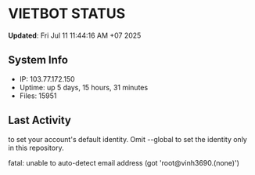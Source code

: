 # VIETBOT STATUS
**Updated**: Fri Jul 11 11:44:16 AM +07 2025

## System Info
- IP: 103.77.172.150
- Uptime: up 5 days, 15 hours, 31 minutes
- Files: 15951

## Last Activity

to set your account's default identity.
Omit --global to set the identity only in this repository.

fatal: unable to auto-detect email address (got 'root@vinh3690.(none)')

